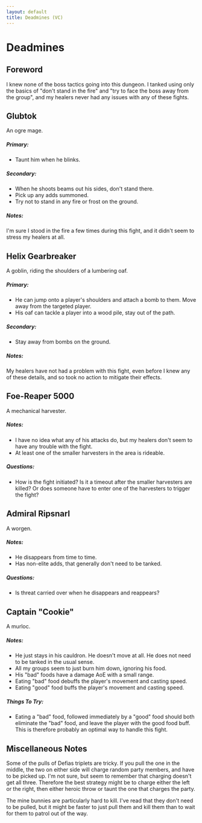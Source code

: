 ```yaml
---
layout: default
title: Deadmines (VC)
---
```

# Deadmines

## Foreword

I knew none of the boss tactics going into this dungeon. I tanked using only the basics of "don't stand in the fire" and "try to face the boss away from the group", and my healers never had any issues with any of these fights.

## Glubtok

An ogre mage.

##### Primary:
* Taunt him when he blinks.

##### Secondary:
* When he shoots beams out his sides, don't stand there.
* Pick up any adds summoned.
* Try not to stand in any fire or frost on the ground.

##### Notes:
I'm sure I stood in the fire a few times during this fight, and it didn't seem to stress my healers at all.

## Helix Gearbreaker

A goblin, riding the shoulders of a lumbering oaf.

##### Primary:
* He can jump onto a player's shoulders and attach a bomb to them. Move away from the targeted player.
* His oaf can tackle a player into a wood pile, stay out of the path.

##### Secondary:
* Stay away from bombs on the ground.

##### Notes:
My healers have not had a problem with this fight, even before I knew any of these details, and so took no action to mitigate their effects.

## Foe-Reaper 5000

A mechanical harvester.

##### Notes:
* I have no idea what any of his attacks do, but my healers don't seem to have any trouble with the fight.
* At least one of the smaller harvesters in the area is rideable.

##### Questions:
* How is the fight initiated? Is it a timeout after the smaller harvesters are killed? Or does someone have to enter one of the harvesters to trigger the fight?

## Admiral Ripsnarl

A worgen.

##### Notes:
* He disappears from time to time.
* Has non-elite adds, that generally don't need to be tanked.

##### Questions:
* Is threat carried over when he disappears and reappears?

## Captain "Cookie"

A murloc.

##### Notes:
* He just stays in his cauldron. He doesn't move at all. He does not need to be tanked in the usual sense.
* All my groups seem to just burn him down, ignoring his food.
* His "bad" foods have a damage AoE with a small range.
* Eating "bad" food debuffs the player's movement and casting speed.
* Eating "good" food buffs the player's movement and casting speed.

##### Things To Try:
* Eating a "bad" food, followed immediately by a "good" food should both eliminate the "bad" food, and leave the player with the good food buff. This is therefore probably an optimal way to handle this fight.

## Miscellaneous Notes

Some of the pulls of Defias triplets are tricky. If you pull the one in the middle, the two on either side will charge random party members, and have to be picked up. I'm not sure, but seem to remember that charging doesn't get all three. Therefore the best strategy might be to charge either the left or the right, then either heroic throw or taunt the one that charges the party.

The mine bunnies are particularly hard to kill. I've read that they don't need to be pulled, but it might be faster to just pull them and kill them than to wait for them to patrol out of the way.
